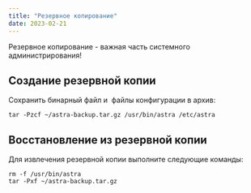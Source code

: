 ```yaml
---
title: "Резервное копирование"
date: 2023-02-21
---
```


Резервное копирование - важная часть системного администрирования!

## Создание резервной копии[](https://help.cesbo.com/astra/admin-guide/administration/backup#create)

Сохранить бинарный файл и  файлы конфигурации в архив:

```
tar -Pzcf ~/astra-backup.tar.gz /usr/bin/astra /etc/astra
```

## Восстановление из резервной копии[](https://help.cesbo.com/astra/admin-guide/administration/backup#restore)

Для извлечения резервной копии выполните следующие команды:

```
rm -f /usr/bin/astra
tar -Pxf ~/astra-backup.tar.gz
```
